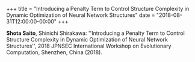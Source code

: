 +++
title = "Introducing a Penalty Term to Control Structure Complexity in Dynamic Optimization of Neural Network Structures"
date = "2018-08-31T12:00:00-00:00"
+++

**Shota Saito**, Shinichi Shirakawa: ''Introducing a Penalty Term to Control Structure Complexity in Dynamic Optimization of Neural Network Structures'', 2018 JPNSEC International Workshop on Evolutionary Computation, Shenzhen, China (2018).

<!--more-->
